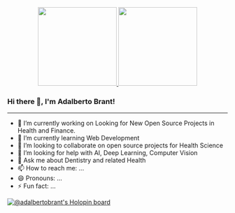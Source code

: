 <div align="center">
  <a href="https://github.com/adalbertobrant">
  <img height="180em" src="https://github-readme-stats.vercel.app/api?username=adalbertobrant&show_icons=true&theme=dracula&include_all_commits=true&count_private=true&hide_border=true"/>
  <img height="180em" src="https://github-readme-stats.vercel.app/api/top-langs/?username=adalbertobrant&layout=compact&langs_count=8&theme=dracula&hide_border=true"/>
  </a>
</div>

### Hi there 👋, I'm Adalberto Brant! 

-------------------------------------------------




- 🔭 I’m currently working on Looking for New Open Source Projects in Health and Finance.
- 🌱 I’m currently learning Web Development
- 👯 I’m looking to collaborate on open source projects for Health Science
- 🤔 I’m looking for help with AI, Deep Learning, Computer Vision
- 💬 Ask me about Dentistry and related Health 
- 📫 How to reach me: ...
- 😄 Pronouns: ...
- ⚡ Fun fact: ...
 
<!--
**adalbertobrant/adalbertobrant** is a ✨ _special_ ✨ repository because its `README.md` (this file) appears on your GitHub profile.

Here are some ideas to get you started:

- 🔭 I’m currently working on https://www.hackathonsaudeinfantil.com.br/
- 🌱 I’m currently learning Web Development
- 👯 I’m looking to collaborate on open source projects for Health Science
- 🤔 I’m looking for help with AI, Deep Learning, Computer Vision
- 💬 Ask me about Dentistry and related Health 
- 📫 How to reach me: ...
- 😄 Pronouns: ...
- ⚡ Fun fact: ...
-->

[![@adalbertobrant's Holopin board](https://holopin.me/adalbertobrant)](https://holopin.io/@adalbertobrant)


